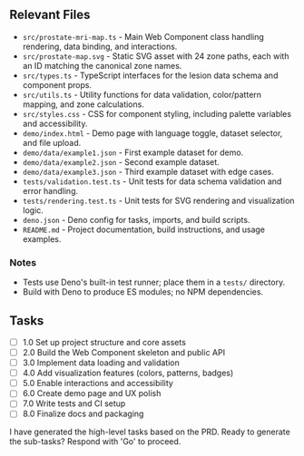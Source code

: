## Relevant Files

- `src/prostate-mri-map.ts` - Main Web Component class handling rendering, data binding, and interactions.
- `src/prostate-map.svg` - Static SVG asset with 24 zone paths, each with an ID matching the canonical zone names.
- `src/types.ts` - TypeScript interfaces for the lesion data schema and component props.
- `src/utils.ts` - Utility functions for data validation, color/pattern mapping, and zone calculations.
- `src/styles.css` - CSS for component styling, including palette variables and accessibility.
- `demo/index.html` - Demo page with language toggle, dataset selector, and file upload.
- `demo/data/example1.json` - First example dataset for demo.
- `demo/data/example2.json` - Second example dataset.
- `demo/data/example3.json` - Third example dataset with edge cases.
- `tests/validation.test.ts` - Unit tests for data schema validation and error handling.
- `tests/rendering.test.ts` - Unit tests for SVG rendering and visualization logic.
- `deno.json` - Deno config for tasks, imports, and build scripts.
- `README.md` - Project documentation, build instructions, and usage examples.

### Notes

- Tests use Deno's built-in test runner; place them in a `tests/` directory.
- Build with Deno to produce ES modules; no NPM dependencies.

## Tasks

- [ ] 1.0 Set up project structure and core assets
- [ ] 2.0 Build the Web Component skeleton and public API
- [ ] 3.0 Implement data loading and validation
- [ ] 4.0 Add visualization features (colors, patterns, badges)
- [ ] 5.0 Enable interactions and accessibility
- [ ] 6.0 Create demo page and UX polish
- [ ] 7.0 Write tests and CI setup
- [ ] 8.0 Finalize docs and packaging

I have generated the high-level tasks based on the PRD. Ready to generate the sub-tasks? Respond with 'Go' to proceed.